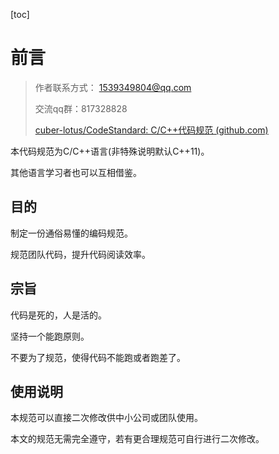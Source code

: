 [toc]

# 前言

> 作者联系方式： 1539349804@qq.com
>
> 交流qq群：817328828
>
> [cuber-lotus/CodeStandard: C/C++代码规范 (github.com)](https://github.com/cuber-lotus/CodeStandard)

本代码规范为C/C++语言(非特殊说明默认C++11)。

其他语言学习者也可以互相借鉴。

## 目的

制定一份通俗易懂的编码规范。

规范团队代码，提升代码阅读效率。

## 宗旨

代码是死的，人是活的。

坚持一个能跑原则。

不要为了规范，使得代码不能跑或者跑差了。

## 使用说明

本规范可以直接二次修改供中小公司或团队使用。

本文的规范无需完全遵守，若有更合理规范可自行进行二次修改。

